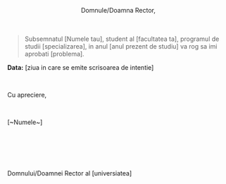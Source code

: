 
<br>
<br>
<br>

<center>Domnule/Doamna Rector,</center>

<br/>
<br/>

> Subsemnatul [Numele tau], student al [facultatea ta], programul de studii [specializarea], in anul [anul prezent de studiu] va rog sa imi aprobati [problema].

**Data:** [ziua in care se emite scrisoarea de intentie]

<br/>

Cu apreciere,

<br/>

[~Numele~]

<br/>
<br/>
<br/>
<br/>
<br/>
Domnului/Doamnei Rector al [universiatea]